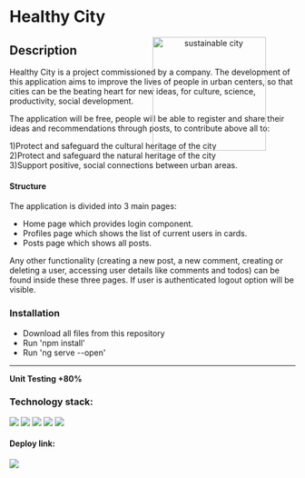<h1> Healthy City</h1>
<div align="center">
<img src="https://media.giphy.com/media/MeXpN2RgEmlyRlVdze/giphy.gif" width="200px" height="200px" style="position:absolute" frameBorder="0" class="giphy-embed" alt="sustainable city"/>
</div>


<h2> Description </h2>
<p>Healthy City is a project commissioned by a company. The development of this application aims to improve the lives of people in urban centers, so that cities can be the beating heart  for new ideas, for culture, science, productivity, social development.

The application will be free, people will be able to register and share their ideas and recommendations through posts, to contribute above all to:

1)Protect and safeguard the cultural heritage of the city <br>
2)Protect and safeguard the natural heritage of the city<br>
3)Support positive, social connections between urban areas.  
<h4>Structure </h4>
The application is divided into 3 main pages: <br>
<ul>
<li> Home page which provides login component. </li>
<li> Profiles page which shows the list of current users in cards.   </li>
<li>Posts page which shows all posts.    </li>
</ul>
  Any other functionality (creating a new post, a new comment, creating or deleting a user, accessing user details like comments and todos) can be found inside these three pages. If user is authenticated logout option will be visible.
 </p>

<h3>Installation  </h3>
<p> <ul>  
<li>Download all files from this repository  </li>
<li>Run 'npm install'     </li>
<li>Run 'ng serve --open'  </li>
</ul>  </p>
<hr>
<p > <strong>Unit Testing +80% </strong> </p>
<h3>Technology stack: </h3>
<span>
<img src="https://img.shields.io/badge/html5-%23E34F26.svg?style=for-the-badge&logo=html5&logoColor=white" />
<img src="https://img.shields.io/badge/angular-%23DD0031.svg?style=for-the-badge&logo=angular&logoColor=white"    />
<img src="https://img.shields.io/badge/rxjs-%23B7178C.svg?style=for-the-badge&logo=reactivex&logoColor=white" />
<img src="https://img.shields.io/badge/bootstrap-%23563D7C.svg?style=for-the-badge&logo=bootstrap&logoColor=white"    />
<img src="https://img.shields.io/badge/jasmine-%238A4182.svg?style=for-the-badge&logo=jasmine&logoColor=white"    />
  </span>


   <h4>Deploy link:     </h4>
  <span> 
  <img align="left" src="https://img.shields.io/badge/netlify-%23000000.svg?style=for-the-badge&logo=netlify&logoColor=#00C7B7  "> 
</span>
